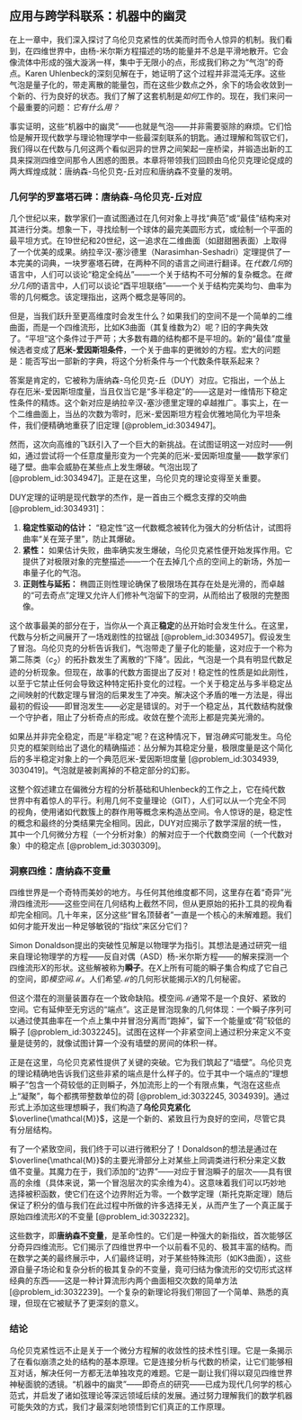 ## 应用与跨学科联系：机器中的幽灵

在上一章中，我们深入探讨了乌伦贝克紧性的优美而时而令人惊异的机制。我们看到，在四维世界中，由杨-米尔斯方程描述的场的能量并不总是平滑地散开。它会像流体中形成的强大漩涡一样，集中于无限小的点，形成我们称之为“气泡”的奇点。Karen Uhlenbeck的深刻见解在于，她证明了这个过程并非混沌无序。这些气泡是量子化的，带走离散的能量包，而在这些少数点之外，余下的场会收敛到一个新的、行为良好的状态。我们了解了这套机制是*如何*工作的。现在，我们来问一个最重要的问题：*它有什么用？*

事实证明，这些“机器中的幽灵”——也就是气泡——并非需要驱除的麻烦。它们恰恰是解开现代数学与理论物理学中一些最深刻联系的钥匙。通过理解和驾驭它们，我们得以在代数与几何这两个看似迥异的世界之间架起一座桥梁，并锻造出新的工具来探测四维空间那令人困惑的图景。本章将带领我们回顾由乌伦贝克理论促成的两大辉煌成就：唐纳森-乌伦贝克-丘对应和唐纳森不变量的发明。

### 几何学的罗塞塔石碑：唐纳森-乌伦贝克-丘对应

几个世纪以来，数学家们一直试图通过在几何对象上寻找“典范”或“最佳”结构来对其进行分类。想象一下，寻找绘制一个球体的最完美圆形方式，或绘制一个平面的最平坦方式。在19世纪和20世纪，这一追求在二维曲面（如甜甜圈表面）上取得了一个优美的成果。纳拉辛汉-塞沙德里（Narasimhan-Seshadri）定理提供了一本完美的词典，一块罗塞塔石碑，在两种不同的语言之间进行翻译。在*代数几何*的语言中，人们可以谈论“稳定全纯丛”——一个关于结构不可分解的复杂概念。在*微分几何*的语言中，人们可以谈论“酉平坦联络”——一个关于结构完美均匀、曲率为零的几何概念。该定理指出，这两个概念是等同的。

但是，当我们跃升至更高维度时会发生什么？如果我们的空间不是一个简单的二维曲面，而是一个四维流形，比如K3曲面（其复维数为2）呢？旧的字典失效了。“平坦”这个条件过于严苛；大多数有趣的结构都不是平坦的。新的“最佳”度量候选者变成了**厄米-爱因斯坦条件**，一个关于曲率的更微妙的方程。宏大的问题是：能否写出一部新的字典，将这个分析条件与一个代数条件联系起来？

答案是肯定的，它被称为唐纳森-乌伦贝克-丘（DUY）对应。它指出，一个丛上存在厄米-爱因斯坦度量，当且仅当它是“多半稳定”的——这是对一维情形下稳定性条件的精炼。这个新对应是纳拉辛汉-塞沙德里定理的卓越推广。事实上，在一个二维曲面上，当丛的次数为零时，厄米-爱因斯坦方程会优雅地简化为平坦条件，我们便精确地重获了旧定理 [@problem_id:3034947]。

然而，这次向高维的飞跃引入了一个巨大的新挑战。在试图证明这一对应时——例如，通过尝试将一个任意度量形变为一个完美的厄米-爱因斯坦度量——数学家们碰了壁。曲率会威胁在某些点上发生爆破。气泡出现了 [@problem_id:3034947]。正是在这里，乌伦贝克的理论变得至关重要。

DUY定理的证明是现代数学的杰作，是一首由三个概念支撑的交响曲 [@problem_id:3034931]：
1.  **稳定性驱动的估计：** “稳定性”这一代数概念被转化为强大的分析估计，试图将曲率“关在笼子里”，防止其爆破。
2.  **紧性：** 如果估计失败，曲率确实发生爆破，乌伦贝克紧性便开始发挥作用。它提供了对极限对象的完整描述——一个在去掉几个点的空间上的新场，外加一串量子化的气泡。
3.  **正则性与延拓：** 椭圆正则性理论确保了极限场在其存在处是光滑的，而卓越的“可去奇点”定理又允许人们修补气泡留下的空洞，从而给出了极限的完整图像。

这个故事最美的部分在于，当你从一个真正**稳定**的丛开始时会发生什么。在这里，代数与分析之间展开了一场戏剧性的拉锯战 [@problem_id:3034957]。假设发生了冒泡。乌伦贝克的分析告诉我们，气泡带走了量子化的能量，这对应于一个称为第二陈类（$c_{2}$）的拓扑数发生了离散的“下降”。因此，气泡是一个具有明显代数足迹的分析现象。但现在，故事的代数方面提出了反对！稳定性的性质是如此刚性，以至于它禁止任何会导致这种特定拓扑变化的过程。一个关于稳定丛与多半稳定丛之间映射的代数定理与冒泡的后果发生了冲突。解决这个矛盾的唯一方法是，得出最初的假设——即冒泡发生——必定是错误的。对于一个稳定丛，其代数结构就像一个守护者，阻止了分析奇点的形成。收敛在整个流形上都是完美光滑的。

如果丛并非完全稳定，而是“半稳定”呢？在这种情况下，冒泡*确实*可能发生。乌伦贝克的框架则给出了退化的精确描述：丛分解为其稳定分量，极限度量是这个简化后的多半稳定对象上的一个典范厄米-爱因斯坦度量 [@problem_id:3034939, 3030419]。气泡就是被剥离掉的不稳定部分的幻影。

这整个叙述建立在偏微分方程的分析基础和Uhlenbeck的工作之上，它在纯代数世界中有着惊人的平行。利用几何不变量理论（GIT），人们可以从一个完全不同的视角，使用诸如代数簇上的群作用等概念来构造丛空间。令人惊讶的是，稳定性的概念和最终的分类结果完全相同。因此，DUY对应揭示了数学深层的统一性，其中一个几何微分方程（一个分析对象）的解对应于一个代数商空间（一个代数对象）中的稳定点 [@problem_id:3030309]。

### 洞察四维：唐纳森不变量

四维世界是一个奇特而美妙的地方。与任何其他维度都不同，这里存在着“奇异”光滑四维流形——这些空间在几何结构上截然不同，但从更原始的拓扑工具的视角看却完全相同。几十年来，区分这些“冒名顶替者”一直是一个核心的未解难题。我们如何才能开发出一种足够敏锐的“指纹”来区分它们？

Simon Donaldson提出的突破性见解是以物理学为指引。其想法是通过研究一组来自理论物理学的方程——反自对偶（ASD）杨-米尔斯方程——的解来探测一个四维流形$X$的形状。这些解被称为**瞬子**。在$X$上所有可能的瞬子集合构成了它自己的空间，即*模空间*$\mathcal{M}$。人们希望$\mathcal{M}$的几何形状能揭示$X$的几何秘密。

但这个潜在的测量装置存在一个致命缺陷。模空间$\mathcal{M}$通常不是一个良好、紧致的空间。它有延伸至无穷远的“端点”。这正是冒泡现象的几何体现：一个瞬子序列可以通过使其曲率在一个点上集中并冒泡分离而“跑掉”，留下一个能量或“荷”较低的瞬子 [@problem_id:3032245]。试图在这样一个非紧空间上通过积分来定义不变量是徒劳的，就像试图计算一个没有墙壁的房间的体积一样。

正是在这里，乌伦贝克紧性提供了关键的突破。它为我们筑起了“墙壁”。乌伦贝克的理论精确地告诉我们这些非紧的端点是什么样子的。位于其中一个端点的“理想瞬子”包含一个荷较低的正则瞬子，外加流形上的一个有限点集，气泡在这些点上“凝聚”，每个都携带整数单位的荷 [@problem_id:3032245, 3034939]。通过形式上添加这些理想瞬子，我们构造了**乌伦贝克紧化**$\overline{\mathcal{M}}$，这是一个新的、紧致且行为良好的空间，尽管它具有分层结构。

有了一个紧致空间，我们终于可以进行微积分了！Donaldson的想法是通过在$\overline{\mathcal{M}}$的主要光滑部分上对某些上同调类进行积分来定义数值不变量。其魔力在于，我们添加的“边界”——对应于冒泡瞬子的层次——具有很高的余维（具体来说，第一个冒泡层次的实余维为4）。这意味着我们可以巧妙地选择被积函数，使它们在这个边界附近为零。一个数学定理（斯托克斯定理）随后保证了积分的值与我们在此过程中所做的许多选择无关，从而产生了一个真正属于原始四维流形$X$的不变量 [@problem_id:3032232]。

这些数字，即**唐纳森不变量**，是革命性的。它们是一种强大的新指纹，首次能够区分奇异四维流形。它们揭示了四维世界中一个以前看不见的、极其丰富的结构。而在数学之美的最终展示中，人们最终证明，对于某些特殊流形（如K3曲面），这些源自量子场论和复杂分析的极其复杂的不变量，竟可归结为像流形的交切形式这样经典的东西——这是一种计算流形内两个曲面相交次数的简单方法 [@problem_id:3032239]。一个复杂的新理论将我们带回了一个简单、熟悉的真理，但现在它被赋予了更深刻的意义。

### 结论

乌伦贝克紧性远不止是关于一个微分方程解的收敛性的技术性引理。它是一条揭示了在看似崩溃之处的结构的基本原理。它是连接分析与代数的桥梁，让它们能够相互对话，解决任何一方都无法单独攻克的难题。它是一副让我们得以窥见四维世界神秘面貌的透镜。“机器中的幽灵”——即奇点的研究——已成为现代几何学的核心范式，并启发了诸如弦理论等深远领域后续的发展。通过努力理解我们的数学机器可能失效的方式，我们才最深刻地领悟到它们真正的工作原理。